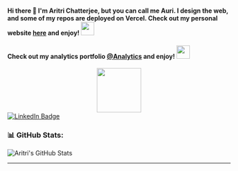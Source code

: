 ### 
<h4>
  Hi there 👋 I'm Aritri Chatterjee, but you can call me Auri. I design the web, and some of my repos are deployed on Vercel. Check out my personal website <a href="https://aritri-portfolio.vercel.app/">here</a> and enjoy!
  <img src="https://media.giphy.com/media/hvRJCLFzcasrR4ia7z/giphy.gif" width="30px"/>
</h4>

<h4>
  Check out my analytics portfolio <a href="https://www.novypro.com/profile_projects/aritri2024">@Analytics</a> and enjoy!
  <img src="https://media.giphy.com/media/hvRJCLFzcasrR4ia7z/giphy.gif" width="30px"/>
</h4>

<div id="header" align="center">
  <img src="https://media.giphy.com/media/l0HlNaQ6gWfllcjDO/giphy.gif" width="100"/>
</div>

<div id="badges">
  <a href="https://www.linkedin.com/in/aritrichatterjee9">
    <img src="https://img.shields.io/badge/LinkedIn-blue?style=for-the-badge&logo=linkedin&logoColor=white" alt="LinkedIn Badge"/>
  </a>
</div>

<div id="views" align="center">
<img src="https://komarev.com/ghpvc/?username=aritrichatterjee9&style=flat-square&color=blue" alt=""/>
</div>





### 📊 GitHub Stats:

![Aritri's GitHub Stats](https://github-readme-stats.vercel.app/api?username=aritrichatterjee9&show_icons=true&theme=radical)

---


